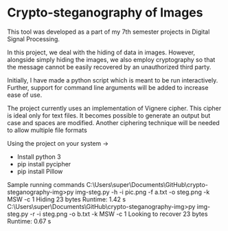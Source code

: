 Crypto-steganography of Images
==============================

This tool was developed as a part of my 7th semester projects in Digital Signal Processing.

In this project, we deal with the hiding of data in images.
However, alongside simply hiding the images, we also employ cryptography so that the message cannot be easily recovered by an unauthorized third party.

Initially, I have made a python script which is meant to be run interactively. Further, support for command line arguments will be added to increase ease of use.

The project currently uses an implementation of Vignere cipher. This cipher is ideal only for text files. It becomes possible to generate an output but case and spaces are modified. Another ciphering technique will be needed to allow multiple file formats

Using the project on your system ->
  * Install python 3
  * pip install pycipher
  * pip install Pillow

Sample running commands
  C:\Users\super\Documents\GitHub\crypto-steganography-img>py img-steg.py -h -i pic.png -f a.txt -o steg.png -k MSW -c 1
    Hiding 23 bytes
    Runtime: 1.42 s  
  C:\Users\super\Documents\GitHub\crypto-steganography-img>py img-steg.py -r -i steg.png -o b.txt -k MSW -c 1
    Looking to recover 23 bytes
    Runtime: 0.67 s
